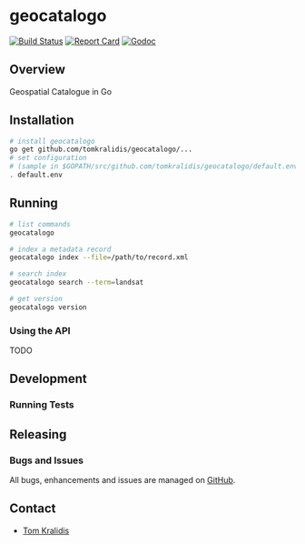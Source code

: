 # geocatalogo

[![Build Status](https://travis-ci.org/tomkralidis/geocatalogo.png)](https://travis-ci.org/tomkralidis/geocatalogo)
[![Report Card](https://goreportcard.com/badge/github.com/tomkralidis/geocatalogo)](https://goreportcard.com/report/github.com/tomkralidis/geocatalogo)
[![Godoc](http://img.shields.io/badge/godoc-reference-blue.svg?style=flat)](https://godoc.org/github.com/tomkralidis/geocatalogo)

## Overview

Geospatial Catalogue in Go

## Installation

```bash
# install geocatalogo
go get github.com/tomkralidis/geocatalogo/...
# set configuration
# (sample in $GOPATH/src/github.com/tomkralidis/geocatalogo/default.env)
. default.env
```

## Running

```bash
# list commands
geocatalogo

# index a metadata record
geocatalogo index --file=/path/to/record.xml

# search index
geocatalogo search --term=landsat

# get version
geocatalogo version
```

### Using the API

TODO

## Development

### Running Tests

## Releasing

### Bugs and Issues

All bugs, enhancements and issues are managed on [GitHub](https://github.com/tomkralidis/geocatalogo).

## Contact

* [Tom Kralidis](https://github.com/tomkralidis)

